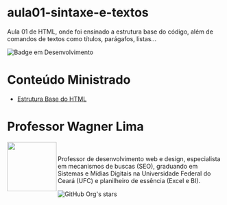 # aula01-sintaxe-e-textos
Aula 01 de HTML, onde foi ensinado a estrutura base do código, além de comandos de textos como títulos, parágafos, listas...

![Badge em Desenvolvimento](http://img.shields.io/static/v1?label=STATUS&message=FINALIZADO&color=GREEN&style=for-the-badge)

# Conteúdo Ministrado 

* [Estrutura Base do HTML](https://github.com/wagnerlimanet/aula01-de-html-sintaxe-e-textos/blob/main/estrutura.html)

# Professor Wagner Lima
<img loading="lazy" src="https://avatars.githubusercontent.com/u/80631657?v=4" width=115 align=left>
<br>
<p> Professor de desenvolvimento web e design, especialista em mecanismos de buscas (SEO), graduando em Sistemas e Mídias Digitais na Universidade Federal do Ceará (UFC) e planilheiro de essência (Excel e BI). </p> 

![GitHub Org's stars](https://img.shields.io/github/stars/wagnerlimanet?style=social)
